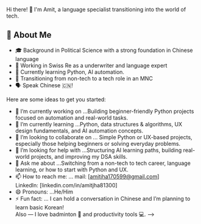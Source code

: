 Hi there! 👋 I'm Amit, a language specialist transitioning into the world of tech.

## 🌟 About Me
- 🎓 Background in Political Science with a strong foundation in Chinese language
- 💼 Working in Swiss Re as a underwriter and language expert
- 🌱 Currently learning Python, AI automation.
- 🧠 Transitioning from non-tech to a tech role in an MNC
- 🗣️ Speak Chinese 🇨🇳!

Here are some ideas to get you started:

- 🔭 I’m currently working on ...Building beginner-friendly Python projects focused on automation and real-world tasks.
- 🌱 I’m currently learning ...Python, data structures & algorithms, UX design fundamentals, and AI automation concepts.
- 👯 I’m looking to collaborate on ... Simple Python or UX-based projects, especially those helping beginners or solving everyday problems.
- 🤔 I’m looking for help with ...Structuring AI learning paths, building real-world projects, and improving my DSA skills.
- 💬 Ask me about ...Switching from a non-tech to tech career, language learning, or how to start with Python and UX.
- 📫 How to reach me: ... mail: [amitjha170599@gmail.com]  
LinkedIn: [linkedin.com/in/amitjha81300]
- 😄 Pronouns: ...He/Him
- ⚡ Fun fact: ... I can hold a conversation in Chinese and I’m planning to learn basic Korean!  
Also — I love badminton 🏸 and productivity tools 💻.
-->
